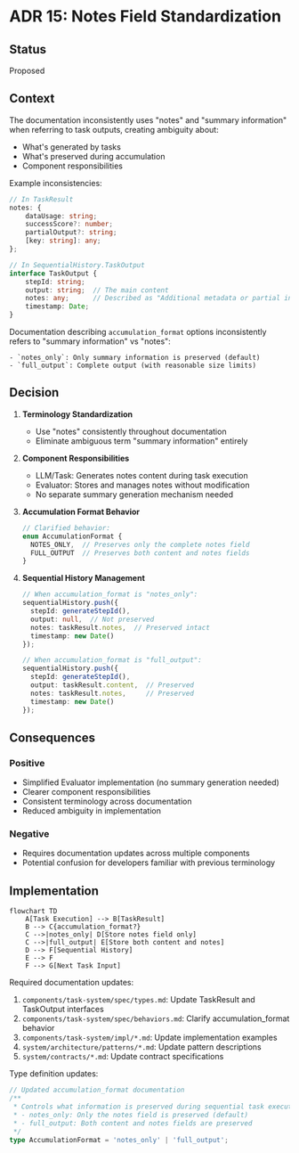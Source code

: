 # ADR 15: Notes Field Standardization

## Status
Proposed

## Context
The documentation inconsistently uses "notes" and "summary information" when referring to task outputs, creating ambiguity about:
- What's generated by tasks
- What's preserved during accumulation
- Component responsibilities

Example inconsistencies:
```typescript
// In TaskResult
notes: {
    dataUsage: string;
    successScore?: number;
    partialOutput?: string;
    [key: string]: any;
};

// In SequentialHistory.TaskOutput
interface TaskOutput {
    stepId: string;
    output: string;  // The main content
    notes: any;      // Described as "Additional metadata or partial information"
    timestamp: Date;
}
```

Documentation describing `accumulation_format` options inconsistently refers to "summary information" vs "notes":
```
- `notes_only`: Only summary information is preserved (default)
- `full_output`: Complete output (with reasonable size limits)
```

## Decision

1. **Terminology Standardization**
   - Use "notes" consistently throughout documentation
   - Eliminate ambiguous term "summary information" entirely

2. **Component Responsibilities**
   - LLM/Task: Generates notes content during task execution
   - Evaluator: Stores and manages notes without modification
   - No separate summary generation mechanism needed

3. **Accumulation Format Behavior**
   ```typescript
   // Clarified behavior:
   enum AccumulationFormat {
     NOTES_ONLY,  // Preserves only the complete notes field
     FULL_OUTPUT  // Preserves both content and notes fields
   }
   ```

4. **Sequential History Management**
   ```typescript
   // When accumulation_format is "notes_only":
   sequentialHistory.push({
     stepId: generateStepId(),
     output: null,  // Not preserved
     notes: taskResult.notes,  // Preserved intact
     timestamp: new Date()
   });
   
   // When accumulation_format is "full_output":
   sequentialHistory.push({
     stepId: generateStepId(),
     output: taskResult.content,  // Preserved
     notes: taskResult.notes,     // Preserved
     timestamp: new Date()
   });
   ```

## Consequences

### Positive
- Simplified Evaluator implementation (no summary generation needed)
- Clearer component responsibilities
- Consistent terminology across documentation
- Reduced ambiguity in implementation

### Negative
- Requires documentation updates across multiple components
- Potential confusion for developers familiar with previous terminology

## Implementation

```mermaid
flowchart TD
    A[Task Execution] --> B[TaskResult]
    B --> C{accumulation_format?}
    C -->|notes_only| D[Store notes field only]
    C -->|full_output| E[Store both content and notes]
    D --> F[Sequential History]
    E --> F
    F --> G[Next Task Input]
```

Required documentation updates:
1. `components/task-system/spec/types.md`: Update TaskResult and TaskOutput interfaces
2. `components/task-system/spec/behaviors.md`: Clarify accumulation_format behavior
3. `components/task-system/impl/*.md`: Update implementation examples
4. `system/architecture/patterns/*.md`: Update pattern descriptions 
5. `system/contracts/*.md`: Update contract specifications

Type definition updates:
```typescript
// Updated accumulation_format documentation
/**
 * Controls what information is preserved during sequential task execution
 * - notes_only: Only the notes field is preserved (default)
 * - full_output: Both content and notes fields are preserved
 */
type AccumulationFormat = 'notes_only' | 'full_output';
```
